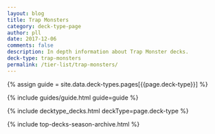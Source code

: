 ```yaml
---
layout: blog
title: Trap Monsters
category: deck-type-page
author: pll
date: 2017-12-06
comments: false
description: In depth information about Trap Monster decks.
deck-type: trap-monsters
permalink: /tier-list/trap-monsters/ 
---
```


{% assign guide = site.data.deck-types.pages[{{page.deck-type}}] %}

{% include guides/guide.html guide=guide %}

{% include decktype_decks.html deckType=page.deck-type %}

{% include top-decks-season-archive.html %}
